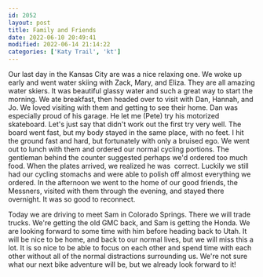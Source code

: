 ```yaml
---
id: 2052
layout: post
title: Family and Friends
date: 2022-06-10 20:49:41
modified: 2022-06-14 21:14:22
categories: ['Katy Trail', 'kt']
---
```



Our last day in the Kansas City are was a nice relaxing one. We woke up early and went water skiing with Zack, Mary, and Eliza. They are all amazing water skiers. It was beautiful glassy water and such a great way to start the morning. We ate breakfast, then headed over to visit with Dan, Hannah, and Jo. We loved visiting with them and getting to see their home. Dan was especially proud of his garage. He let me (Pete) try his motorized skateboard. Let's just say that didn't work out the first try very well. The board went fast, but my body stayed in the same place, with no feet. I hit the ground fast and hard, but fortunately with only a bruised ego. We went out to lunch with them and ordered our normal cycling portions. The gentleman behind the counter suggested perhaps we'd ordered too much food. When the plates arrived, we realized he was  correct. Luckily we still had our cycling stomachs and were able to polish off almost everything we ordered. In the afternoon we went to the home of our good friends, the Messners, visited with them through the evening, and stayed there overnight. It was so good to reconnect.




Today we are driving to meet Sam in Colorado Springs. There we will trade trucks. We're getting the old GMC back, and Sam is getting the Honda. We are looking forward to some time with him before heading back to Utah. It will be nice to be home, and back to our normal lives, but we will miss this a lot. It is so nice to be able to focus on each other and spend time with each other without all of the normal distractions surrounding us. We're not sure what our next bike adventure will be, but we already look forward to it!



